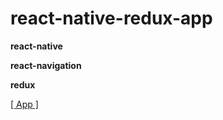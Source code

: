 # react-native-redux-app

**react-native**

**react-navigation**

**redux**

[[ App ]]( https://youtu.be/p1wAij59DrM)
